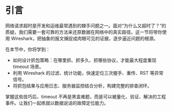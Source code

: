 # 引言

网络请求超时是开发和运维最常遇到的棘手问题之一。面对“为什么又超时了？”的质疑，我们需要一套可靠的方法来还原数据在网络中的真实路径。这一节将带你使用 Wireshark，把抽象的报文捕捉成肉眼可见的证据，逐步逼近问题的根源。

在本节中，你将学到：

- 如何设计抓包策略：在哪里抓、抓多久、抓哪些协议，才能最大程度重现 timeout 场景。
- 利用 Wireshark 的过滤、统计功能，快速定位三次握手、重传、RST 等异常信号。
- 将抓包结果与应用日志、服务器监控结合分析，构建完整的排查闭环。

掌握这些技巧后，timeout 不再是黑盒难题，而是可以被量化、验证、解决的工程事件。让我们一起练就以数据说话的故障定位能力。

